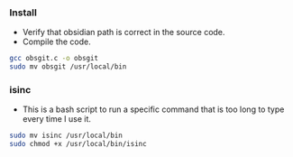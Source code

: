 ### Install
- Verify that obsidian path is correct in the source code.
- Compile the code.

```bash
gcc obsgit.c -o obsgit
sudo mv obsgit /usr/local/bin
```
### isinc
- This is a bash script to run a specific command that is too long to type every time I use it.
```bash
sudo mv isinc /usr/local/bin
sudo chmod +x /usr/local/bin/isinc
```
